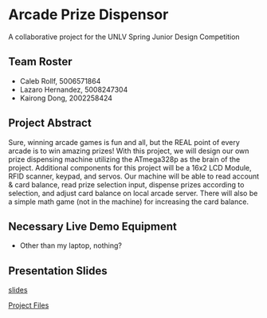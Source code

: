 # Arcade Prize Dispensor
A collaborative project for the UNLV Spring Junior Design Competition

## Team Roster
* Caleb Rollf, 5006571864
* Lazaro Hernandez, 5008247304
* Kairong Dong, 2002258424

## Project Abstract
Sure, winning arcade games is fun and all, but the REAL point of every arcade is to win amazing prizes! With this project, we will design our own prize dispensing machine utilizing the ATmega328p as the brain of the project. Additional components for this project will be a 16x2 LCD Module, RFID scanner, keypad, and servos. Our machine will be able to read account & card balance, read prize selection input, dispense prizes according to selection, and adjust card balance on local arcade server. There will also be a simple math game (not in the machine) for increasing the card balance.

## Necessary Live Demo Equipment
* Other than my laptop, nothing?

## Presentation Slides 
[slides]([slideslink](https://docs.google.com/presentation/d/1KSzQ0fQuwS3C7kYbEdNlXino_Yl0O_45LhLpMbWt0EQ/edit?slide=id.g35134b99228_0_0#slide=id.g35134b99228_0_0))

[Project Files]()

